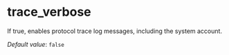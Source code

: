 # trace_verbose

If true, enables protocol trace log messages,
including the system account.

*Default value*: `false`
